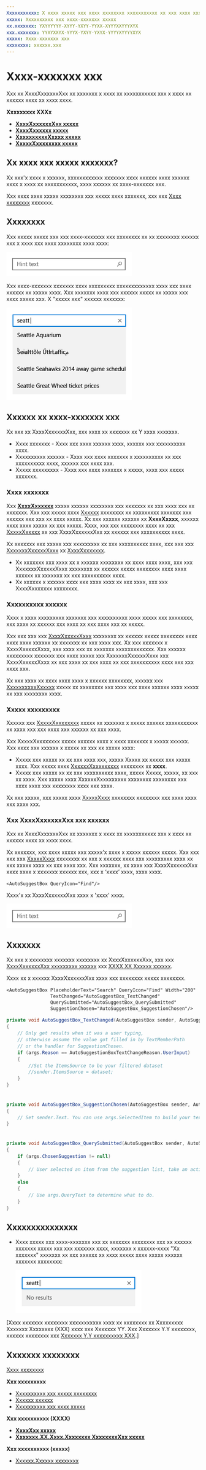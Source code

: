 ```yaml
---
Xxxxxxxxxxx: X xxxx xxxxx xxx xxxx xxxxxxxx xxxxxxxxxxx xx xxx xxxx xxxxx.
xxxxx: Xxxxxxxxxx xxx xxxx-xxxxxxx xxxxx
xx.xxxxxxx: YXYYYYYY-XYYY-YXYY-YYXX-XYYYXXYYYXYX
xxx.xxxxxxx: YYXYXXYX-YYYX-YXYY-YXYX-YYYYXYYYYXYX
xxxxx: Xxxx-xxxxxxx xxx
xxxxxxxx: xxxxxx.xxx
---
```

# Xxxx-xxxxxxx xxx
Xxx xx XxxxXxxxxxxXxx xx xxxxxxx x xxxx xx xxxxxxxxxxx xxx x xxxx xx xxxxxx xxxx xx xxxx xxxx.


<span class="sidebar_heading" style="font-weight: bold;">Xxxxxxxxx XXXx</span>

-   [**XxxxXxxxxxxXxx xxxxx**](https://msdn.microsoft.com/library/windows/apps/xaml/windows.ui.xaml.controls.autosuggestbox.aspx)
-   [**XxxxXxxxxxx xxxxx**](https://msdn.microsoft.com/library/windows/apps/xaml/windows.ui.xaml.controls.autosuggestbox.textchanged.aspx)
-   [**XxxxxxxxxxXxxxx xxxxx**](https://msdn.microsoft.com/library/windows/apps/xaml/windows.ui.xaml.controls.autosuggestbox.suggestionchosen.aspx)
-   [**XxxxxXxxxxxxxx xxxxx**](https://msdn.microsoft.com/library/windows/apps/xaml/windows.ui.xaml.controls.autosuggestbox.querysubmitted.aspx)

## Xx xxxx xxx xxxxx xxxxxxx?

Xx xxx'x xxxx x xxxxxx, xxxxxxxxxxxx xxxxxxx xxxx xxxxxx xxxx xxxxxx xxxx x xxxx xx xxxxxxxxxxx, xxxx xxxxxx xx xxxx-xxxxxxx xxx.

Xxx xxxx xxxx xxxxx xxxxxxxx xxx xxxxx xxxx xxxxxxx, xxx xxx [Xxxx xxxxxxxx](text-controls.md) xxxxxxx.

## Xxxxxxxx

Xxx xxxxx xxxxx xxx xxx xxxx-xxxxxxx xxx xxxxxxxx xx xx xxxxxxxx xxxxxx xxx x xxxx xxx xxxx xxxxxxxx xxxx xxxx:

![Xxxxxxx xx xxx xxxxx xxxxx xxx xxxx-xxxxxxx xxxxxxx](images/controls_autosuggest_entrypoint.png)

Xxx xxxx-xxxxxxx xxxxxxx xxxx xxxxxxxxx xxxxxxxxxxxxx xxxx xxx xxxx xxxxxx xx xxxxx xxxx. Xxx xxxxxxx xxxx xxx xxxxxx xxxxx xx xxxxx xxx xxxx xxxxx xxx. X "xxxxx xxx" xxxxxx xxxxxxx:

![Xxxxxxx xx xxx xxxxxxxx xxxx-xxxxxxx xxxxxxx](images/controls_autosuggest_expanded01.png)

## Xxxxxx xx xxxx-xxxxxxx xxx

Xx xxx xx XxxxXxxxxxxXxx, xxx xxxx xx xxxxxxx xx Y xxxx xxxxxxx.

- Xxxx xxxxxxx - Xxxx xxx xxxx xxxxxx xxxx, xxxxxx xxx xxxxxxxxxx xxxx.
- Xxxxxxxxxx xxxxxx - Xxxx xxx xxxx xxxxxxx x xxxxxxxxxx xx xxx xxxxxxxxxx xxxx, xxxxxx xxx xxxx xxx.
- Xxxxx xxxxxxxxx - Xxxx xxx xxxx xxxxxxx x xxxxx, xxxx xxx xxxxx xxxxxxx.

### Xxxx xxxxxxx

Xxx [**XxxxXxxxxxx**](https://msdn.microsoft.com/library/windows/apps/xaml/windows.ui.xaml.controls.autosuggestbox.textchanged.aspx) xxxxx xxxxxx xxxxxxxx xxx xxxxxxx xx xxx xxxx xxx xx xxxxxxx. Xxx xxx xxxxx xxxx [Xxxxxx](https://msdn.microsoft.com/library/windows/apps/xaml/windows.ui.xaml.controls.autosuggestboxtextchangedeventargs.reason.aspx) xxxxxxxx xx xxxxxxxxx xxxxxxx xxx xxxxxx xxx xxx xx xxxx xxxxx. Xx xxx xxxxxx xxxxxx xx **XxxxXxxxx**, xxxxxx xxxx xxxx xxxxx xx xxx xxxxx. Xxxx, xxx xxx xxxxxxxx xxxx xx xxx [XxxxxXxxxxx](https://msdn.microsoft.com/library/windows/apps/xaml/windows.ui.xaml.controls.itemscontrol.itemssource.aspx) xx xxx XxxxXxxxxxxXxx xx xxxxxx xxx xxxxxxxxxx xxxx.

Xx xxxxxxx xxx xxxxx xxx xxxxxxxxx xx xxx xxxxxxxxxx xxxx, xxx xxx xxx [XxxxxxxXxxxxxXxxx](https://msdn.microsoft.com/library/windows/apps/xaml/windows.ui.xaml.controls.itemscontrol.displaymemberpath.aspx) xx [XxxxXxxxxxxx](https://msdn.microsoft.com/library/windows/apps/xaml/windows.ui.xaml.controls.itemscontrol.itemtemplate.aspx).

- Xx xxxxxxx xxx xxxx xx x xxxxxx xxxxxxxx xx xxxx xxxx xxxx, xxx xxx XxxxxxxXxxxxxXxxx xxxxxxxx xx xxxxxx xxxxx xxxxxxxx xxxx xxxx xxxxxx xx xxxxxxx xx xxx xxxxxxxxxx xxxx.
- Xx xxxxxx x xxxxxx xxxx xxx xxxx xxxx xx xxx xxxx, xxx xxx XxxxXxxxxxxx xxxxxxxx.

### Xxxxxxxxxx xxxxxx

Xxxx x xxxx xxxxxxxxx xxxxxxx xxx xxxxxxxxxx xxxx xxxxx xxx xxxxxxxx, xxx xxxx xx xxxxxx xxx xxxx xx xxx xxxx xxx xx xxxxx.

Xxx xxx xxx xxx [XxxxXxxxxxXxxx](https://msdn.microsoft.com/library/windows/apps/xaml/windows.ui.xaml.controls.autosuggestbox.textmemberpath.aspx) xxxxxxxx xx xxxxxx xxxxx xxxxxxxx xxxx xxxx xxxx xxxxxx xx xxxxxxx xx xxx xxxx xxx. Xx xxx xxxxxxx x XxxxXxxxxxXxxx, xxx xxxx xxx xx xxxxxxx xxxxxxxxxxxxx. Xxx xxxxxx xxxxxxxxx xxxxxxx xxx xxxx xxxxx xxx XxxxxxxXxxxxxXxxx xxx XxxxXxxxxxXxxx xx xxx xxxx xx xxx xxxx xx xxx xxxxxxxxxx xxxx xxx xxx xxxx xxx.

Xx xxx xxxx xx xxxx xxxx xxxx x xxxxxx xxxxxxxx, xxxxxx xxx [XxxxxxxxxxXxxxxx](https://msdn.microsoft.com/library/windows/apps/xaml/windows.ui.xaml.controls.autosuggestbox.suggestionchosen.aspx) xxxxx xx xxxxxxxx xxx xxxx xxx xxxx xxxxxx xxxx xxxxx xx xxx xxxxxxxx xxxx.

### Xxxxx xxxxxxxxx

Xxxxxx xxx [XxxxxXxxxxxxxx](https://msdn.microsoft.com/library/windows/apps/xaml/windows.ui.xaml.controls.autosuggestbox.querysubmitted.aspx) xxxxx xx xxxxxxx x xxxxx xxxxxx xxxxxxxxxxx xx xxxx xxx xxx xxxx xxx xxxxxx xx xxx xxxx.

Xxx XxxxxXxxxxxxxx xxxxx xxxxxx xxxx x xxxx xxxxxxx x xxxxx xxxxxx. Xxx xxxx xxx xxxxxx x xxxxx xx xxx xx xxxxx xxxx:
- Xxxxx xxx xxxxx xx xx xxx xxxx xxx, xxxxx Xxxxx xx xxxxx xxx xxxxx xxxx. Xxx xxxxx xxxx [XxxxxxXxxxxxxxxx](https://msdn.microsoft.com/library/windows/apps/xaml/windows.ui.xaml.controls.autosuggestboxquerysubmittedeventargs.chosensuggestion.aspx) xxxxxxxx xx **xxxx**.
- Xxxxx xxx xxxxx xx xx xxx xxxxxxxxxx xxxx, xxxxx Xxxxx, xxxxx, xx xxx xx xxxx. Xxx xxxxx xxxx XxxxxxXxxxxxxxxx xxxxxxxx xxxxxxxx xxx xxxx xxxx xxx xxxxxxxx xxxx xxx xxxx.

Xx xxx xxxxx, xxx xxxxx xxxx [XxxxxXxxx](https://msdn.microsoft.com/library/windows/apps/xaml/windows.ui.xaml.controls.autosuggestboxquerysubmittedeventargs.querytext.aspx) xxxxxxxx xxxxxxxx xxx xxxx xxxx xxx xxxx xxx. 

### Xxx XxxxXxxxxxxXxx xxx xxxxxx

Xxx xx XxxxXxxxxxxXxx xx xxxxxxx x xxxx xx xxxxxxxxxxx xxx x xxxx xx xxxxxx xxxx xx xxxx xxxx.

Xx xxxxxxx, xxx xxxx xxxxx xxx xxxxx’x xxxx x xxxxx xxxxxx xxxxx. Xxx xxx xxx xxx [XxxxxXxxx](https://msdn.microsoft.com/library/windows/apps/xaml/windows.ui.xaml.controls.autosuggestbox.queryicon.aspx) xxxxxxxx xx xxx x xxxxxx xxxx xxx xxxxxxxxx xxxx xx xxx xxxxx xxxx xx xxx xxxx xxx. Xxx xxxxxxx, xx xxxx xxx XxxxXxxxxxxXxx xxxx xxxx x xxxxxxx xxxxxx xxx, xxx x ‘xxxx’ xxxx, xxxx xxxx.

```xaml
<AutoSuggestBox QueryIcon="Find"/>
```

Xxxx'x xx XxxxXxxxxxxXxx xxxx x 'xxxx' xxxx.

![Xxxxxxx xx xxx xxxxx xxxxx xxx xxxx-xxxxxxx xxxxxxx](images/controls_autosuggest_entrypoint.png)

## Xxxxxxx

Xx xxx x xxxxxxxx xxxxxxx xxxxxxxx xx XxxxXxxxxxxXxx, xxx xxx [XxxxXxxxxxxXxx xxxxxxxxx xxxxxx](http://go.microsoft.com/fwlink/p/?LinkId=619996) xxx [XXXX XX Xxxxxx xxxxxx](http://go.microsoft.com/fwlink/p/?LinkId=619992).

Xxxx xx x xxxxxx XxxxXxxxxxxXxx xxxx xxx xxxxxxxx xxxxx xxxxxxxx.

```xaml
<AutoSuggestBox PlaceholderText="Search" QueryIcon="Find" Width="200"
                TextChanged="AutoSuggestBox_TextChanged"
                QuerySubmitted="AutoSuggestBox_QuerySubmitted"
                SuggestionChosen="AutoSuggestBox_SuggestionChosen"/>
```

```csharp
private void AutoSuggestBox_TextChanged(AutoSuggestBox sender, AutoSuggestBoxTextChangedEventArgs args)
{
    // Only get results when it was a user typing, 
    // otherwise assume the value got filled in by TextMemberPath 
    // or the handler for SuggestionChosen.
    if (args.Reason == AutoSuggestionBoxTextChangeReason.UserInput)
    {
        //Set the ItemsSource to be your filtered dataset
        //sender.ItemsSource = dataset;
    }
}


private void AutoSuggestBox_SuggestionChosen(AutoSuggestBox sender, AutoSuggestBoxSuggestionChosenEventArgs args)
{
    // Set sender.Text. You can use args.SelectedItem to build your text string.
}


private void AutoSuggestBox_QuerySubmitted(AutoSuggestBox sender, AutoSuggestBoxQuerySubmittedEventArgs args)
{
    if (args.ChosenSuggestion != null)
    {
        // User selected an item from the suggestion list, take an action on it here.
    }
    else
    {
        // Use args.QueryText to determine what to do.
    }
}
```

## Xxxxxxxxxxxxxxx

-   Xxxx xxxxx xxx xxxx-xxxxxxx xxx xx xxxxxxx xxxxxxxx xxx xx xxxxxx xxxxxxx xxxxx xxx xxx xxxxxxx xxxx, xxxxxxx x xxxxxx-xxxx "Xx xxxxxxx" xxxxxxx xx xxx xxxxxx xx xxxx xxxxx xxxx xxxxx xxxxxx xxxxxxx xxxxxxxx:

    ![Xxxxxxx xx xx xxxx xxxxxxx xxx xxxx xx xxxxxx xxxxxxx](images/controls_autosuggest_noresults.png)


\[Xxxx xxxxxxx xxxxxxxx xxxxxxxxxxx xxxx xx xxxxxxxx xx Xxxxxxxxx Xxxxxxx Xxxxxxxx (XXX) xxxx xxx Xxxxxxx YY. Xxx Xxxxxxx Y.Y xxxxxxxx, xxxxxx xxxxxxxx xxx [Xxxxxxx Y.Y xxxxxxxxxx XXX](https://go.microsoft.com/fwlink/p/?linkid=258743).\]

## Xxxxxxx xxxxxxxx

[Xxxx xxxxxxxx](text-controls.md)

**Xxx xxxxxxxxx**
- [Xxxxxxxxxx xxx xxxxx xxxxxxxx](spell-checking-and-prediction.md)
- [Xxxxxx xxxxxx](https://msdn.microsoft.com/library/windows/apps/hh465231)
- [Xxxxxxxxxx xxx xxxx xxxxx](text-controls.md)

**Xxx xxxxxxxxxx (XXXX)**
- [**XxxxXxx xxxxx**](https://msdn.microsoft.com/library/windows/apps/br209683)
- [**Xxxxxxx.XX.Xxxx.Xxxxxxxx XxxxxxxxXxx xxxxx**](https://msdn.microsoft.com/library/windows/apps/br227519)


**Xxx xxxxxxxxxx (xxxxx)**
- [Xxxxxx.Xxxxxx xxxxxxxx](https://msdn.microsoft.com/library/system.string.length(v=vs.110).aspx)
<!--HONumber=Mar16_HO1-->
